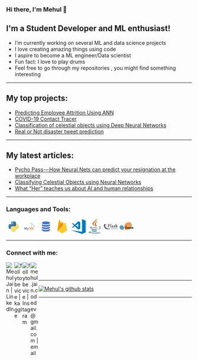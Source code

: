 ### Hi there, I'm Mehul  👋

## I'm a Student Developer and ML enthusiast!

-  I’m currently working on several ML and data science projects 
-  I love creating amazing things using code 
-  I aspire to become a ML engineer/Data scientist
-  Fun fact: I love to play drums
-  Feel free to go through my repositories , you might find something interesting

---
## My top projects:
- [Predicting Employee Attrition Using ANN](https://github.com/mehulfollytobevice/Deep-learning/tree/master/Predicting%20Employee%20Attrition%20Using%20ANN)
- [COVID-19 Contact Tracer](https://github.com/mehulfollytobevice/COVID-19-Contact-Tracer)
- [Classification of celestial objects using Deep Neural Networks](https://github.com/mehulfollytobevice/Deep-learning/tree/master/Classification%20of%20Celestial%20Objects%20using%20Deep%20Neural%20Network)
- [Real or Not disaster tweet prediction](https://github.com/mehulfollytobevice/MachineLearning/tree/master/Random%20Forest%20Classification/Real-or-Not_Disaster_Tweet_Prediction)
---
## My latest articles:
<!-- BLOG-POST-LIST:START -->
- [Pycho Pass — How Neural Nets can predict your resignation at the workplace](https://medium.com/@mehul_jain/pycho-pass-how-neural-nets-can-predict-your-resignation-at-the-workplace-8a2a734c6799?source=rss-f38f344b8dec------2)
- [Classifying Celestial Objects using Neural Networks](https://medium.com/vitmas/classifying-celestial-objects-using-neural-networks-7495a1aac0c?source=rss-f38f344b8dec------2)
- [What “Her” teaches us about AI and human relationships](https://medium.com/vitmas/what-her-teaches-us-about-ai-and-human-relationships-195dae72309?source=rss-f38f344b8dec------2)
<!-- BLOG-POST-LIST:END -->

---

### Languages and Tools:

<code><img height="40" src="https://raw.githubusercontent.com/github/explore/80688e429a7d4ef2fca1e82350fe8e3517d3494d/topics/python/python.png"></code>
<code><img height="40" src="https://raw.githubusercontent.com/github/explore/80688e429a7d4ef2fca1e82350fe8e3517d3494d/topics/mysql/mysql.png"></code>
<code><img height="40" src="https://raw.githubusercontent.com/github/explore/80688e429a7d4ef2fca1e82350fe8e3517d3494d/topics/sql/sql.png"></code>
<code><img height="40" src="https://raw.githubusercontent.com/github/explore/80688e429a7d4ef2fca1e82350fe8e3517d3494d/topics/firebase/firebase.png"></code>
<code><img height="40" src="https://raw.githubusercontent.com/github/explore/80688e429a7d4ef2fca1e82350fe8e3517d3494d/topics/visual-studio-code/visual-studio-code.png"></code>
<code><img height="40" src="https://raw.githubusercontent.com/github/explore/80688e429a7d4ef2fca1e82350fe8e3517d3494d/topics/java/java.png"></code>
<code><img height="40" src="https://raw.githubusercontent.com/github/explore/80688e429a7d4ef2fca1e82350fe8e3517d3494d/topics/flask/flask.png"></code>
<code><img height="40" src="https://raw.githubusercontent.com/github/explore/80688e429a7d4ef2fca1e82350fe8e3517d3494d/topics/scikit-learn/scikit-learn.png"></code>

---

### Connect with me:

[<img align="left" alt="Mehul Jain | LinkedIn" width="22px" src="https://cdn.jsdelivr.net/npm/simple-icons@v3/icons/linkedin.svg" />][linkedin]
[<img align="left" alt="follytobevice | kaggle" width="22px" src="https://cdn.jsdelivr.net/npm/simple-icons@v3/icons/kaggle.svg" />][kaggle]
[<img align="left" alt="follytobevice | Instagram" width="22px" src="https://cdn.jsdelivr.net/npm/simple-icons@v3/icons/instagram.svg" />][instagram]
[<img align="left" alt="mehul.jain.codedev@gmail.com | email" width="22px" src="https://cdn.jsdelivr.net/npm/simple-icons@v3/icons/gmail.svg" />][email]

<br />
<br />

---

[![Mehul's github stats](https://github-readme-stats.mehulfollytobevice.vercel.app/api?username=mehulfollytobevice)](https://github.com/mehulfollytobevice/github-readme-stats)

---
[kaggle]: https://www.kaggle.com/follytobevice
[linkedin]: https://www.linkedin.com/in/mehul-jain-91a26a194
[instagram]: https://www.instagram.com/follytobevice/
[email]: mailto:mehul.jain.codedev@gmail.com
